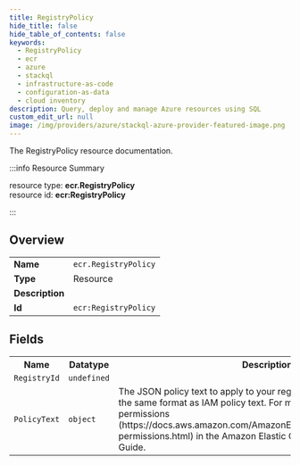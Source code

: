 ```yaml
---
title: RegistryPolicy
hide_title: false
hide_table_of_contents: false
keywords:
  - RegistryPolicy
  - ecr
  - azure
  - stackql
  - infrastructure-as-code
  - configuration-as-data
  - cloud inventory
description: Query, deploy and manage Azure resources using SQL
custom_edit_url: null
image: /img/providers/azure/stackql-azure-provider-featured-image.png
---
```

The RegistryPolicy resource documentation.

:::info Resource Summary

<div class="row">
<div class="providerDocColumn">
<span>resource type:&nbsp;<b>ecr.RegistryPolicy</b></span><br />
<span>resource id:&nbsp;<b>ecr:RegistryPolicy</b></span><br />
</div>
</div>

:::

## Overview
<table><tbody>
<tr><td><b>Name</b></td><td><code>ecr.RegistryPolicy</code></td></tr>
<tr><td><b>Type</b></td><td>Resource</td></tr>
<tr><td><b>Description</b></td><td></td></tr>
<tr><td><b>Id</b></td><td><code>ecr:RegistryPolicy</code></td></tr>
</tbody></table>

## Fields
<table><tbody>
<tr><th>Name</th><th>Datatype</th><th>Description</th></tr>
<tr><td><code>RegistryId</code></td><td><code>undefined</code></td><td></td></tr><tr><td><code>PolicyText</code></td><td><code>object</code></td><td>The JSON policy text to apply to your registry. The policy text follows the same format as IAM policy text. For more information, see Registry permissions (https://docs.aws.amazon.com/AmazonECR/latest/userguide/registry-permissions.html) in the Amazon Elastic Container Registry User Guide.</td></tr>
</tbody></table>